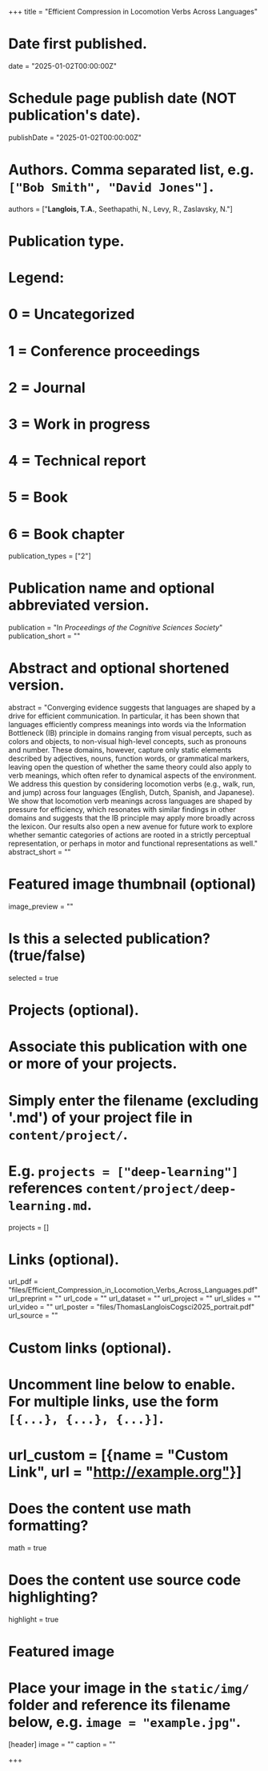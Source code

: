 +++
title = "Efficient Compression in Locomotion Verbs Across Languages"

# Date first published.
date = "2025-01-02T00:00:00Z"

# Schedule page publish date (NOT publication's date).
publishDate = "2025-01-02T00:00:00Z"

# Authors. Comma separated list, e.g. `["Bob Smith", "David Jones"]`.
authors = ["__Langlois, T.A.__, Seethapathi, N., Levy, R., Zaslavsky, N."]

# Publication type.
# Legend:
# 0 = Uncategorized
# 1 = Conference proceedings
# 2 = Journal
# 3 = Work in progress
# 4 = Technical report
# 5 = Book
# 6 = Book chapter
publication_types = ["2"]

# Publication name and optional abbreviated version.
publication = "In *Proceedings of the Cognitive Sciences Society*"
publication_short = ""

# Abstract and optional shortened version.
abstract = "Converging evidence suggests that languages are shaped by a drive for efficient communication. In particular, it has been shown that languages efficiently compress meanings into words via the Information Bottleneck (IB) principle in domains ranging from visual percepts, such as colors and objects, to non-visual high-level concepts, such as pronouns and number. These domains, however, capture only static elements described by adjectives, nouns, function words, or grammatical markers, leaving open the question of whether the same theory could also apply to verb meanings, which often refer to dynamical aspects of the environment. We address this question by considering locomotion verbs (e.g., walk, run, and jump) across four languages (English, Dutch, Spanish, and Japanese). We show that locomotion verb meanings across languages are shaped by pressure for efficiency, which resonates with similar findings in other domains and suggests that the IB principle may apply more broadly across the lexicon. Our results also open a new avenue for future work to explore whether semantic categories of actions are rooted in a strictly perceptual representation, or perhaps in motor and functional representations as well."
abstract_short = ""

# Featured image thumbnail (optional)
image_preview = ""

# Is this a selected publication? (true/false)
selected = true

# Projects (optional).
#   Associate this publication with one or more of your projects.
#   Simply enter the filename (excluding '.md') of your project file in `content/project/`.
#   E.g. `projects = ["deep-learning"]` references `content/project/deep-learning.md`.
projects = []

# Links (optional).
url_pdf = "files/Efficient_Compression_in_Locomotion_Verbs_Across_Languages.pdf"
url_preprint = ""
url_code = ""
url_dataset = ""
url_project = ""
url_slides = ""
url_video = ""
url_poster = "files/ThomasLangloisCogsci2025_portrait.pdf"
url_source = ""

# Custom links (optional).
#   Uncomment line below to enable. For multiple links, use the form `[{...}, {...}, {...}]`.
# url_custom = [{name = "Custom Link", url = "http://example.org"}]

# Does the content use math formatting?
math = true

# Does the content use source code highlighting?
highlight = true

# Featured image
# Place your image in the `static/img/` folder and reference its filename below, e.g. `image = "example.jpg"`.
[header]
image = ""
caption = ""

+++
